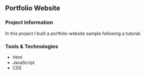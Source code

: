 ## Portfolio Website

### Project Information

In this project I built a portfolio website sample following a tutorial.

### Tools & Technologies 

+ Html
+ JavaScript
+ CSS


